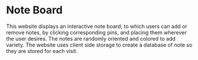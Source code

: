 # Note Board
This website displays an interactive note board; to which users can add or remove notes, by clicking corresponding pins, and placing them wherever the user desires. The notes are randomly oriented and colored to add variety. The website uses client side storage to create a database of note so they are stored for each visit.
